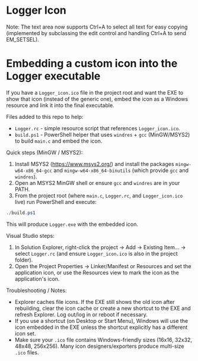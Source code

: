 # Logger Icon

Note: The text area now supports Ctrl+A to select all text for easy copying (implemented by subclassing the edit control and handling Ctrl+A to send EM_SETSEL).

# Embedding a custom icon into the Logger executable

If you have a `Logger_icon.ico` file in the project root and want the EXE to show that icon (instead of the generic one), embed the icon as a Windows resource and link it into the final executable.

Files added to this repo to help:

- `Logger.rc` - simple resource script that references `Logger_icon.ico`.
- `build.ps1` - PowerShell helper that uses `windres` + `gcc` (MinGW/MSYS2) to build `main.c` and embed the icon.

Quick steps (MinGW / MSYS2):

1. Install MSYS2 (https://www.msys2.org/) and install the packages `mingw-w64-x86_64-gcc` and `mingw-w64-x86_64-binutils` (which provide `gcc` and `windres`).
2. Open an MSYS2 MinGW shell or ensure `gcc` and `windres` are in your PATH.
3. From the project root (where `main.c`, `Logger.rc`, and `Logger_icon.ico` live) run PowerShell and execute:

```powershell
./build.ps1
```

This will produce `Logger.exe` with the embedded icon.

Visual Studio steps:

1. In Solution Explorer, right-click the project -> Add -> Existing Item... -> select `Logger.rc` (and ensure `Logger_icon.ico` is also in the project folder).
2. Open the Project Properties -> Linker/Manifest or Resources and set the application icon, or use the Resources view to mark the icon as the application's icon.

Troubleshooting / Notes:

- Explorer caches file icons. If the EXE still shows the old icon after rebuilding, clear the icon cache or create a new shortcut to the EXE and refresh Explorer. Log out/log in or reboot if necessary.
- If you use a shortcut (on Desktop or Start Menu), Windows will use the icon embedded in the EXE unless the shortcut explicitly has a different icon set.
- Make sure your `.ico` file contains Windows-friendly sizes (16x16, 32x32, 48x48, 256x256). Many icon designers/exporters produce multi-size `.ico` files.


